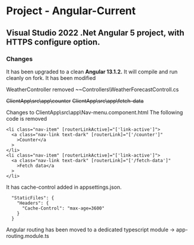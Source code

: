 # Project - Angular-Current

## Visual Studio 2022 .Net Angular 5 project, with HTTPS configure option.
### Changes
It has been upgraded to a clean **Angular 13.1.2.**
It will compile and run cleanly on fork.
It has been modified

WeatherController removed
~~Controllers\WeatherForecastControll.cs


~~ClientApp\src\app\counter~~
~~ClientApp\src\app\fetch-data~~

Changes to
ClientApp\src\app\Nav-menu.component.html
The following code is removed

```
<li class="nav-item" [routerLinkActive]="['link-active']">
  <a class="nav-link text-dark" [routerLink]="['/counter']"
    >Counter</a
  >
</li>
<li class="nav-item" [routerLinkActive]="['link-active']">
  <a class="nav-link text-dark" [routerLink]="['/fetch-data']"
    >Fetch data</a
  >
</li>
```

It has cache-control added in appsettings.json. 
```
  "StaticFiles": {
    "Headers": {
      "Cache-Control": "max-age=3600"
    }
  }
````
Angular routing has been moved to a dedicated typescript module -> app-routing.module.ts
